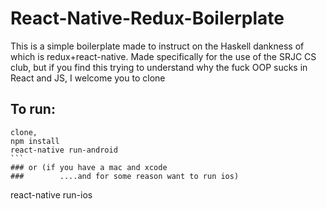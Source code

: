 # React-Native-Redux-Boilerplate

This is a simple boilerplate made to instruct on the Haskell dankness of which is redux+react-native. 
Made specifically for the use of the SRJC CS club, but if you find this trying to understand why the fuck 
OOP sucks in React and JS, I welcome you to clone

## To run:
````
clone,
npm install
react-native run-android
```
### or (if you have a mac and xcode 
###        ....and for some reason want to run ios)
````
react-native run-ios
```

